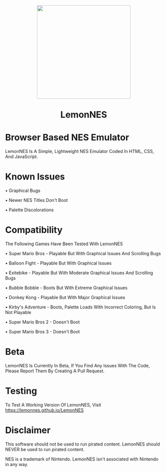 <h1 align="center">
    <img src="https://avatars.githubusercontent.com/u/229016701?v=4" width="300">
  </a>
  <br><br>
  LemonNES
</h1> 


# Browser Based NES Emulator
LemonNES Is A Simple, Lightweight NES Emulator Coded In HTML, CSS, And JavaScript. 

# Known Issues

• Graphical Bugs

• Newer NES Titles Don't Boot

• Palette Discolorations

# Compatibility
The Following Games Have Been Tested With LemonNES

• Super Mario Bros - Playable But With Graphical Issues And Scrolling Bugs

• Balloon Fight - Playable But With Graphical Issues

• Exitebike - Playable But With Moderate Graphical Issues And Scrolling Bugs

• Bubble Bobble - Boots But With Extreme Graphical Issues

• Donkey Kong - Playable But With Major Graphical Issues

• Kirby's Adventure - Boots, Palette Loads With Incorrect Coloring, But Is Not Playable

• Super Mario Bros 2 - Doesn't Boot

• Super Mario Bros 3 - Doesn't Boot

# Beta
LemonNES Is Currently In Beta, If You Find Any Issues With The Code, Please Report Them By Creating A Pull Request.

# Testing 
To Test A Working Version Of LemonNES, Visit https://lemonnes.github.io/LemonNES

# Disclaimer
This software should not be used to run pirated content. LemonNES should NEVER be used to run pirated content.

NES is a trademark of Nintendo. LemonNES isn't associated with Nintendo in any way.
